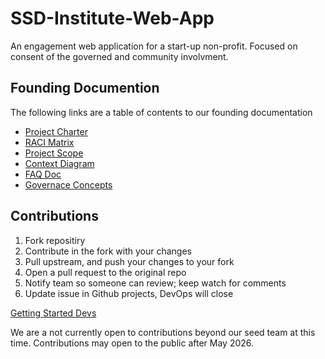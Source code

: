 # SSD-Institute-Web-App
An engagement web application for a start-up non-profit. Focused on consent of the governed and community involvment.

## Founding Documention

The following links are a table of contents to our founding documentation 

* [Project Charter](..docs/Founding/ProjectCharter.md)
* [RACI Matrix](..docs/RACIMatrix.md)
* [Project Scope](..docs/Founding/ProjectScope.md)
* [Context Diagram](..docs/Founding/ContextDiagram.md)
* [FAQ Doc](docs/Mission/FAQSSD.md)
* [Governace Concepts](docs\Mission\GovernaceConcepts.md)

## Contributions 

1. Fork repositiry 
2. Contribute in the fork with your changes 
3. Pull upstream, and push your changes to your fork
4. Open a pull request to the original repo
5. Notify team so someone can review; keep watch for comments
6. Update issue in Github projects, DevOps will close

[Getting Started Devs](docs/Founding/GettingStarted.md)

We are a not currently open to contributions beyond our seed team at this time. Contributions may open to the public after May 2026.